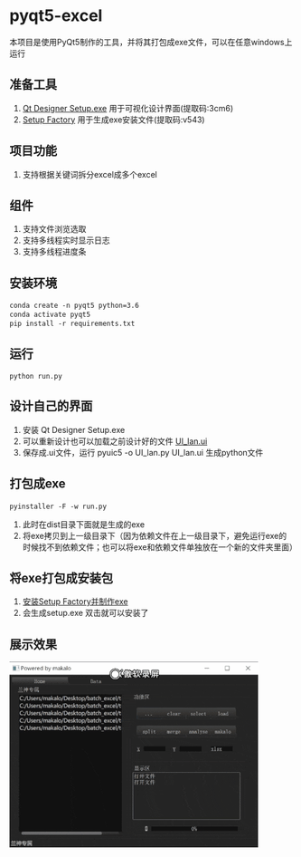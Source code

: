 # pyqt5-excel
本项目是使用PyQt5制作的工具，并将其打包成exe文件，可以在任意windows上运行

## 准备工具
1. [Qt Designer Setup.exe](https://pan.baidu.com/s/1rpjv6gXCFKcRTKXZU3RqLA) 用于可视化设计界面(提取码:3cm6)
2. [Setup Factory](https://pan.baidu.com/s/1cbqwL1M3MxDjO2UQJ6HpXA) 用于生成exe安装文件(提取码:v543)

## 项目功能
1. 支持根据关键词拆分excel成多个excel

## 组件
1. 支持文件浏览选取
2. 支持多线程实时显示日志
3. 支持多线程进度条

## 安装环境
```
conda create -n pyqt5 python=3.6
conda activate pyqt5
pip install -r requirements.txt
```
## 运行
```
python run.py
```
## 设计自己的界面
1. 安装 Qt Designer Setup.exe
2. 可以重新设计也可以加载之前设计好的文件 [UI_lan.ui](./UI_lan.ui)
3. 保存成.ui文件，运行 pyuic5 -o UI_lan.py UI_lan.ui 生成python文件

## 打包成exe
```
pyinstaller -F -w run.py
```
1. 此时在dist目录下面就是生成的exe
2. 将exe拷贝到上一级目录下（因为依赖文件在上一级目录下，避免运行exe的时候找不到依赖文件；也可以将exe和依赖文件单独放在一个新的文件夹里面）

## 将exe打包成安装包
1. [安装Setup Factory并制作exe](https://blog.csdn.net/u010188178/article/details/82500833)
2. 会生成setup.exe 双击就可以安装了

## 展示效果
![image](./show/show.mp4.gif)










